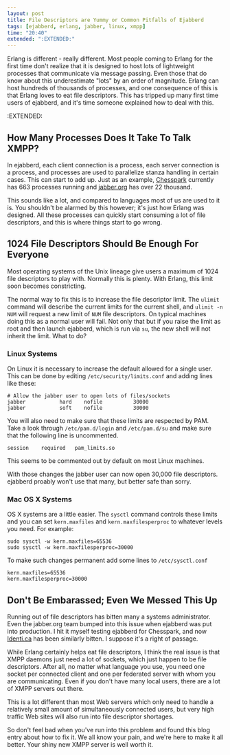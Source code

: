 ```yaml
---
layout: post
title: File Descriptors are Yummy or Common Pitfalls of Ejabberd
tags: [ejabberd, erlang, jabber, linux, xmpp]
time: "20:40"
extended: ":EXTENDED:"
---
```


Erlang is different - really different.  Most people coming to Erlang for the first time don't realize that it is designed to host lots of lightweight processes that communicate via message passing.  Even those that do know about this underestimate "lots" by an order of magnitude.  Erlang can host hundreds of thousands of processes, and one consequence of this is that Erlang loves to eat file descriptors.   This has tripped up many first time users of ejabberd, and it's time someone explained how to deal with this.

:EXTENDED:

## How Many Processes Does It Take To Talk XMPP?

In ejabberd, each client connection is a process, each server connection is a process, and processes are used to parallelize stanza handling in certain cases.  This can start to add up.  Just as an example, [Chesspark](http://www.chesspark.com) currently has 663 processes running and [jabber.org](http://www.jabber.org) has over 22 thousand.

This sounds like a lot, and compared to languages most of us are used to it is.  You shouldn't be alarmed by this however; it's just how Erlang was designed.  All these processes can quickly start consuming a lot of file descriptors, and this is where things start to go wrong.

## 1024 File Descriptors Should Be Enough For Everyone

Most operating systems of the Unix lineage give users a maximum of 1024 file descriptors to play with.  Normally this is plenty.  With Erlang, this limit soon becomes constricting.

The normal way to fix this is to increase the file descriptor limit.  The `ulimit` command will describe the current limits for the current shell, and `ulimit -n NUM` will request a new limit of `NUM` file descriptors.  On typical machines doing this as a normal user will fail.  Not only that but if you raise the limit as root and then launch ejabberd, which is run via `su`, the new shell will not inherit the limit.  What to do?

### Linux Systems

On Linux it is necessary to increase the default allowed for a single user.  This can be done by editing `/etc/security/limits.conf` and adding lines like these:

    # Allow the jabber user to open lots of files/sockets
    jabber           hard    nofile          30000
    jabber           soft    nofile          30000

You will also need to make sure that these limits are respected by PAM.  Take a look through `/etc/pam.d/login` and `/etc/pam.d/su` and make sure that the following line is uncommented.

    session    required   pam_limits.so

This seems to be commented out by default on most Linux machines.

With those changes the jabber user can now open 30,000 file descriptors.  ejabberd proably won't use that many, but better safe than sorry.

### Mac OS X Systems

OS X systems are a little easier.  The `sysctl` command controls these limits and you can set `kern.maxfiles` and `kern.maxfilesperproc` to whatever levels you need.  For example:

    sudo sysctl -w kern.maxfiles=65536
    sudo sysctl -w kern.maxfilesperproc=30000

To make such changes permanent add some lines to `/etc/sysctl.conf`

    kern.maxfiles=65536
    kern.maxfilesperproc=30000

## Don't Be Embarassed; Even We Messed This Up

Running out of file descriptors has bitten many a systems administrator.  Even the jabber.org team bumped into this issue when ejabberd was put into production.  I hit it myself testing ejabberd for Chesspark, and now [Identi.ca](http://identi.ca) has been similarly bitten.  I suppose it's a right of passage.

While Erlang certainly helps eat file descriptors, I think the real issue is that XMPP daemons just need a lot of sockets, which just happen to be file descriptors.  After all, no matter what language you use, you need one socket per connected client and one per federated server with whom you are communicating.  Even if you don't have many local users, there are a lot of XMPP servers out there.

This is a lot different than most Web servers which only need to handle a relatively small amount of simultaneously connected users, but very high traffic Web sites will also run into file descriptor shortages.

So don't feel bad when you've run into this problem and found this blog entry about how to fix it.  We all know your pain, and we're here to make it all better.  Your shiny new XMPP server is well worth it.
